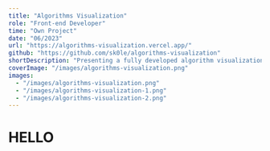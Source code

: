 ```yaml
---
title: "Algorithms Visualization"
role: "Front-end Developer"
time: "Own Project"
date: "06/2023"
url: "https://algorithms-visualization.vercel.app/"
github: "https://github.com/sk0le/algorithms-visualization"
shortDescription: "Presenting a fully developed algorithm visualization website, featuring dynamic sorting and pathfinding visualizations. Explore algorithms in an engaging and intuitive platform designed for comprehensive understanding."
coverImage: "/images/algorithms-visualization.png"
images:
  - "/images/algorithms-visualization.png"
  - "/images/algorithms-visualization-1.png"
  - "/images/algorithms-visualization-2.png"
---
```


# HELLO
